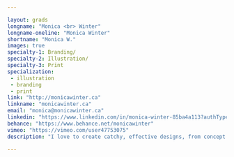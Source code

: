 ```yaml
---

layout: grads
longname: "Monica <br> Winter"
longname-oneline: "Monica Winter"
shortname: "Monica W."
images: true
specialty-1: Branding/
specialty-2: Illustration/
specialty-3: Print
specialization:
 - illustration
 - branding
 - print
link: "http://monicawinter.ca"
linkname: "monicawinter.ca"
email: "monica@monicawinter.ca"
linkedin: "https://www.linkedin.com/in/monica-winter-85ba4a113?authType=name&authToken=cBdj"
behance: "https://www.behance.net/monicawinter"
vimeo: "https://vimeo.com/user47753075"
description: "I love to create catchy, effective designs, from concept to final product. <i>Perfectionism</i> can be annoying – but I manage to make it work."

---
```


